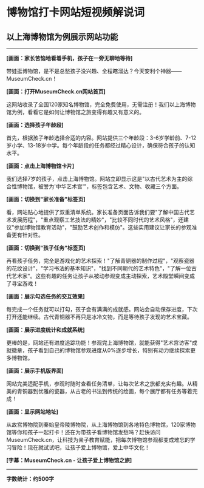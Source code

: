 # 博物馆打卡网站短视频解说词
## 以上海博物馆为例展示网站功能

---

**[画面：家长苦恼地看着手机，孩子在一旁无聊地等待]**

带娃逛博物馆，是不是总愁孩子没兴趣、全程瞎溜达？今天安利个神器——MuseumCheck.cn！

**[画面：打开MuseumCheck.cn网站首页]**

这网站收录了全国120家知名博物馆，完全免费使用，无需注册！我们以上海博物馆为例，看看它是如何让博物馆之旅变得有趣又有意义的。

**[画面：选择孩子年龄段]**

首先，根据孩子年龄选择合适的内容。网站提供三个年龄段：3-6岁学龄前、7-12岁小学、13-18岁中学。每个年龄段的任务都经过精心设计，确保符合孩子的认知水平。

**[画面：点击上海博物馆卡片]**

我们选择7岁的孩子，点击上海博物馆。网站立即显示这是"以古代艺术为主的综合性博物馆，被誉为'中华艺术宫'"，标签包含艺术、文物、收藏三个方面。

**[画面：切换到"家长准备"标签页]**

看，网站贴心地提供了双重清单系统。家长准备页面告诉我们要"了解中国古代艺术发展历程"，"重点观察工艺技法的精妙"，"比较不同时代的艺术风格"，还建议"参加博物馆教育活动"，"鼓励艺术创作和模仿"。这些实用建议让家长的参观准备更有针对性。

**[画面：切换到"孩子任务"标签页]**

再看孩子任务，完全是游戏化的艺术探索！"了解青铜器的制作过程"，"观察瓷器的花纹设计"，"学习书法的基本知识"，"找到不同朝代的艺术特色"，"了解一位古代艺术家"。这些有趣的任务让孩子从被动参观变成主动探索，艺术殿堂瞬间变成了寻宝游戏！

**[画面：展示勾选任务的交互效果]**

每完成一个任务就可以打勾，孩子会有满满的成就感。网站会自动保存进度，下次打开还能继续。古代青铜器不再只是冰冷文物，而是等待孩子发现的艺术宝藏。

**[画面：展示进度统计和成就系统]**

更棒的是，网站还有进度追踪功能！参观完上海博物馆，就能获得"艺术宫访客"成就徽章，孩子看到自己的博物馆参观进度从0%逐步增长，特别有动力继续探索更多博物馆。

**[画面：展示手机版界面]**

网站完美适配手机，参观时随时查看任务清单，让每次艺术之旅都充实有趣。从精美的青铜器到优雅的瓷器，从古老的书法到传统的绘画，每个展厅都有任务等着完成！

**[画面：显示网站地址]**

从故宫博物院到秦始皇帝陵博物院，从上海博物馆到各地特色博物馆，120家博物馆等你和孩子一起打卡！还在为带孩子看博物馆发愁吗？赶快访问MuseumCheck.cn，让科技为亲子教育赋能，把每次博物馆参观都变成难忘的学习冒险！现在就试试吧，让孩子爱上博物馆，爱上中华文化！

**[字幕：MuseumCheck.cn - 让孩子爱上博物馆之旅]**

---

**字数统计：约500字**
